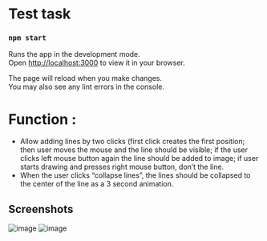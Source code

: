 # Test task

### `npm start`

Runs the app in the development mode.\
Open [http://localhost:3000](http://localhost:3000) to view it in your browser.

The page will reload when you make changes.\
You may also see any lint errors in the console.

# Function :
- Allow adding lines by two clicks (first click creates the first position; then user moves the mouse and the line should be visible; if the user clicks left mouse button again the line should be added to image; if user starts drawing and presses right mouse button, don’t the line.
- When the user clicks “collapse lines”, the lines should be collapsed to the center of the line as a 3 second animation. 

## Screenshots
![image](https://user-images.githubusercontent.com/75263925/196943155-c343809a-c01d-4e9b-908f-a3a8c52ba121.png)
![image](https://user-images.githubusercontent.com/75263925/196943277-85d12e25-370e-493c-8f0e-703c093f6144.png)

